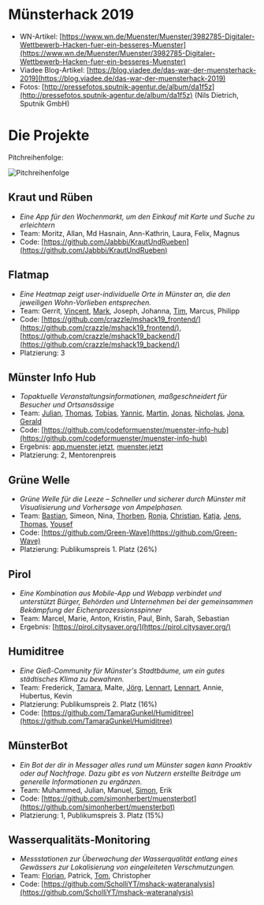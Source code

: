 # Münsterhack 2019

- WN-Artikel: [https://www.wn.de/Muenster/Muenster/3982785-Digitaler-Wettbewerb-Hacken-fuer-ein-besseres-Muenster](https://www.wn.de/Muenster/Muenster/3982785-Digitaler-Wettbewerb-Hacken-fuer-ein-besseres-Muenster)
- Viadee Blog-Artikel: [https://blog.viadee.de/das-war-der-muensterhack-2019](https://blog.viadee.de/das-war-der-muensterhack-2019)
- Fotos: [http://pressefotos.sputnik-agentur.de/album/da1f5z](http://pressefotos.sputnik-agentur.de/album/da1f5z) (Nils Dietrich, Sputnik GmbH)

# Die Projekte

Pitchreihenfolge:

![Pitchreihenfolge](./images/pitchreihenfolge2019.jpg)

## Kraut und Rüben

- _Eine App für den Wochenmarkt, um den Einkauf mit Karte und Suche zu erleichtern_
- Team: Moritz, Allan, Md Hasnain, Ann-Kathrin, Laura, Felix, Magnus
- Code: [https://github.com/Jabbbi/KrautUndRueben](https://github.com/Jabbbi/KrautUndRueben)

## Flatmap

- _Eine Heatmap zeigt user-individuelle Orte in Münster an, die den jeweiligen Wohn-Vorlieben entsprechen._
- Team: Gerrit, [Vincent](https://github.com/Vnnncnnnt), [Mark](https://github.com/crazzle), Joseph, Johanna, [Tim](https://github.com/tsabsch), Marcus, Philipp
- Code: [https://github.com/crazzle/mshack19_frontend/](https://github.com/crazzle/mshack19_frontend/), [https://github.com/crazzle/mshack19_backend/](https://github.com/crazzle/mshack19_backend/)
- Platzierung: 3

## Münster Info Hub

- _Topaktuelle Veranstaltungsinformationen, maßgeschneidert für Besucher und Ortsansässige_
- Team: [Julian](https://github.com/julianbei), [Thomas](https://github.com/toms_rocket), [Tobias](https://github.com/webwurst), [Yannic](https://github.com/jahnique), [Martin](https://github.com/quassy), [Jonas](https://github.com/jonahoen), [Nicholas](https://github.com/rappertomate), [Jona](https://github.com/JonesH), [Gerald](https://github.com/ubergesundheit)
- Code: [https://github.com/codeformuenster/muenster-info-hub](https://github.com/codeformuenster/muenster-info-hub)
- Ergebnis: [app.muenster.jetzt](https://app.muenster.jetzt), [muenster.jetzt](https://muenster.jetzt)
- Platzierung: 2, Mentorenpreis

## Grüne Welle

- _Grüne Welle für die Leeze – Schneller und sicherer durch Münster mit Visualisierung und Vorhersage von Ampelphasen._
- Team: [Bastian](https://github.com/kannix), Simeon, Nina, [Thorben](https://github.com/thorbenjensen), [Ronja](https://github.com/Ronjakoehling), [Christian](https://github.com/thunfischtoast), [Katja](https://github.com/katjaschu), [Jens](https://github.com/Effizjens), [Thomas](https://github.com/silberzwiebel), [Yousef](https://github.com/YouQam)
- Code: [https://github.com/Green-Wave](https://github.com/Green-Wave)
- Platzierung: Publikumspreis 1. Platz (26%)

## Pirol

- _Eine  Kombination aus Mobile-App und Webapp verbindet und unterstützt Bürger, Behörden und Unternehmen bei der gemeinsammen Bekämpfung der Eichenprozessionsspinner_
- Team: Marcel, Marie, Anton, Kristin, Paul, Binh, Sarah, Sebastian
- Ergebnis: [https://pirol.citysaver.org/](https://pirol.citysaver.org/)

## Humiditree

- _Eine Gieß-Community für Münster's Stadtbäume, um ein gutes städtisches Klima zu bewahren._
- Team: Frederick, [Tamara](https://github.com/TamaraGunkel), Malte, [Jörg](https://github.com/jay-15), [Lennart](https://github.com/len-n-a-rt), [Lennart](https://github.com/lennartseeger), Annie, Hubertus, Kevin
- Platzierung: Publikumspreis 2. Platz (16%)
- Code: [https://github.com/TamaraGunkel/Humiditree](https://github.com/TamaraGunkel/Humiditree)

## MünsterBot

- _Ein Bot der dir in Messager alles rund um Münster sagen kann Proaktiv oder auf Nachfrage. Dazu gibt es von Nutzern erstellte Beiträge um generelle Informationen zu ergänzen._
- Team: Muhammed, Julian, Manuel, [Simon](https://github.com/simonherbert), Erik
- Code: [https://github.com/simonherbert/muensterbot](https://github.com/simonherbert/muensterbot)
- Platzierung: 1, Publikumspreis 3. Platz (15%)


## Wasserqualitäts-Monitoring

- _Messstationen zur Überwachung der Wasserqualität entlang eines Gewässers zur Lokalisierung von eingeleiteten Verschmutzungen._
- Team: [Florian](https://www.kitconsulting.de/), Patrick, [Tom](https://github.com/ScholliYT), Christopher
- Code: [https://github.com/ScholliYT/mshack-wateranalysis](https://github.com/ScholliYT/mshack-wateranalysis)
